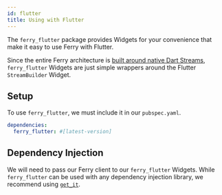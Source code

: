 ```yaml
---
id: flutter
title: Using with Flutter
---
```


The `ferry_flutter` package provides Widgets for your convenience that make it easy to use Ferry with Flutter.

Since the entire Ferry architecture is [built around native Dart Streams](design.md), `ferry_flutter` Widgets are just simple wrappers around the Flutter `StreamBuilder` Widget.

## Setup

To use `ferry_flutter`, we must include it in our `pubspec.yaml`.

```yaml
dependencies:
  ferry_flutter: #[latest-version]
```

## Dependency Injection

We will need to pass our Ferry client to our `ferry_flutter` Widgets. While `ferry_flutter` can be used with any dependency injection library, we recommend using [`get_it`](https://pub.dev/packages/get_it).
